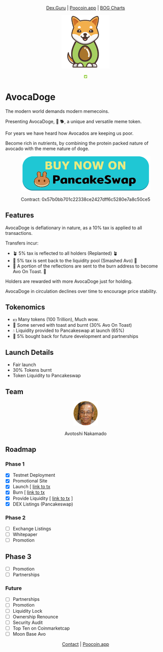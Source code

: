 <div align="center">

[Dex.Guru](https://dex.guru/token/0x57b0bb701c22338ce2427dff6c5280e7a8c50ce5-bsc?utm_source=avocadoge.net) |
[Poocoin.app](https://poocoin.app/tokens/0x57b0bb701c22338ce2427dff6c5280e7a8c50ce5?utm_source=avocadoge.net) |
[BOG Charts](https://charts.bogged.finance/0x57b0bb701c22338ce2427dff6c5280e7a8c50ce5?utm_source=avocadoge.net)

<!--
[CoinPaprika](https://coinpaprika.com/coin/avodoge-avocadoge/?utm_source=avocadoge.net) |
[LiveCoinWatch](https://www.livecoinwatch.com/price/Avocadoge-AVODOGE?utm_source=avocadoge.net) |
[CoinGecko](https://www.coingecko.com/en/coins/avocadoge?utm_source=avocadoge.net) |
[CoinMarketCap](https://coinmarketcap.com/currencies/avocadoge/?utm_source=avocadoge.net) |
-->
</div>

<div align="center"><img src="avocadoge.svg" width="30%" alt="avocadoge logo" /></div>

<div id="social" align="center"><p>
<a href="http://twitter.com/DogeAvoca?utm_source=avocadoge.net"><img src="social/twitter.png" width="2%" /></a>
</p></div>

# AvocaDoge

The modern world demands modern memecoins.

Presenting AvocaDoge, 🥑 🐕, a unique and versatile meme token.

For years we have heard how Avocados are keeping us poor. 

Become rich in nutrients, by combining the protein packed nature of avocado with the meme nature of doge.

<div align="center">
<a href="https://pancakeswap.finance/swap?outputCurrency=0x57b0bb701c22338ce2427dff6c5280e7a8c50ce58&utm_source=avocadoge.net"><img src="buttons/pancakeswap_buy.png" /></a>
<p font-size="-1">
Contract: 0x57b0bb701c22338ce2427dff6c5280e7a8c50ce5
</p>
</div>

## Features

AvocaDoge is deflationary in nature, as a 10% tax is applied to all transactions.

Transfers incur:
  
* 🪴 5% tax is reflected  to all holders (Replanted) 🪴
* 🔨 5% tax is sent back to the liquidity pool (Smashed Avo) 🔨
* 🍞 A portion of the reflections are sent to the burn address to become Avo On Toast. 🍞
  
Holders are rewarded with more AvocaDoge just for holding.

AvocaDoge in circulation declines over time to encourage price stability.

## Tokenomics

* 💵 Many tokens (100 Trillion), Much wow.
* 🍞 Some served with toast and burnt (30% Avo On Toast) 
* 💧 Liquidity provided to Pancakeswap at launch (65%) 
* 🤝 5% bought back for future development and partnerships 

## Launch Details

* Fair launch
* 30% Tokens burnt
* Token Liquidity to Pancakeswap

## Team

<div align="center">
<img src="team/founder.png" width="15%">
<p>Avotoshi Nakamado</p>
</div>

## Roadmap

### Phase 1

* [x] Testnet Deployment
* [x] Promotional Site
* [x] Launch [ [link to tx](https://bscscan.com/tx/0x0b72a595e4fb9b4bac5a0306b642e7c53aa0270b650a4d6930ed54c8c7e6b7dd?utm_source=avocadoge.net)
* [x] Burn [ [link to tx](https://bscscan.com/tx/0xc5655ceae51d60e6277af5331f9696938f102eb76fafcf4a94509b5c6c135ea3?utm_source=avocadoge.net)
* [x] Provide Liquidity [ [link to tx](https://bscscan.com/tx/0xe707d049ce7126bcb2aec63771bfa575f87e612f02c428c4ec211bbfe4732bba?utm_source=avocadoge.net) ]
* [x] DEX Listings (Pancakeswap)

### Phase 2

* [ ] Exchange Listings
* [ ] Whitepaper
* [ ] Promotion

## Phase 3

* [ ] Promotion
* [ ] Partnerships

### Future

* [ ] Partnerships
* [ ] Promotion
* [ ] Liquidity Lock
* [ ] Ownership Renounce
* [ ] Security Audit
* [ ] Top Ten on Coinmarketcap
* [ ] Moon Base Avo

<div align="center">

[Contact](mailto:avocadogetoken@gmail.com) | [Poocoin.app](https://poocoin.app/tokens/0x57b0bb701c22338ce2427dff6c5280e7a8c50ce5?utm_source=avocadoge.net)

</div>
